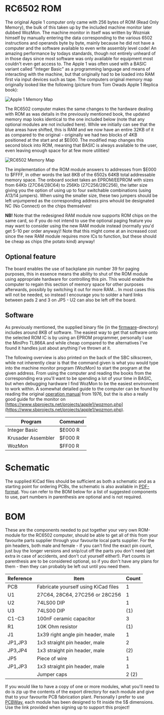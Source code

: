# RC6502 ROM

The original Apple 1 computer only came with 256 bytes of ROM (Read Only Memory), the bulk of this taken up by the included machine monitor later dubbed WozMon. The machine monitor in itself was written by Wozniak himself by manually entering the data corresponding to the various 6502 instructions and operands byte by byte, mainly because he did not have a computer and the software available to even write assembly level code! An amazing performance by todays standards, though not entirely unheard of in those days since most software was only available for equipment most couldn't even get access to. The Apple 1 was often used with a BASIC variant called "Integer Basic" as a programming language and means of interacting with the machine, but that originally had to be loaded into RAM first via input devices such as tape. The computers original memory map originally looked like the following (picture from Tom Owads Apple 1 Replica book):

![Apple 1 Memory Map](https://github.com/tebl/RC6502-Apple-1-Replica/raw/master/Gallery/Memory%20Map%20(Apple%201).PNG)

The RC6502 computer makes the same changes to the hardware dealing with ROM as was details in the previously mentioned book, the updated memory map looks identical to the one included below (note that any optional modules are not included here). While we initially can see that the blue areas have shifted, this is RAM and we now have an entire 32KB of it as compared to the original - originally we had two blocks of 4KB positioned at the start and at $E000. The modified map changes this second block into ROM, meaning that BASIC is always available to the user, even leaving enough space for at few more utilities!

![RC6502 Memory Map](https://github.com/tebl/RC6502-Apple-1-Replica/blob/master/Gallery/Memory%20Map%20(RC6502).PNG)

The implementation of the ROM module answers to addresses from $E000 to $FFFF, in other words the last 8KB of the 6502s 64KB total addressable memory space. The onboard socket takes an EPROM/EEPROM with sizes from 64Kb (27C64/28C64) to 256Kb (27C256/28C256), the latter size giving you the option of using up to four switchable combinations (using A13/14 jumpers). When using the smaller size, these two jumpers should be left unjumpered as the corresponding address pins whould be designated NC (No Connect) on the chips themselves!

**NB!** Note that the redesigned RAM module now supports ROM chips on the same card, so if you do not intend to use the optional paging feature you may want to consider using the new RAM module instead (normally you'd get 5-10 per order anyway)! Note that this might come at an increased cost since the new RAM module requires more ICs to function, but these should be cheap as chips (the potato kind) anyway!

## Optional feature
The board enables the use of backplane pin number 39 for paging purposes, this in essence means the ability to shut of the ROM module using appropriate hardware for controlling this pin. This would enable the computer to regain this section of memory space for other purposes afterwards, possibly by switching it out for more RAM... In most cases this will not be needed, so instead I encourage you to solder a hard links between pads 2 and 3 on JP5 - U2 can also be left off the board.

## Software
As previously mentioned, the supplied binary file (in the [firmware](https://github.com/tebl/RC6502-Apple-1-Replica/tree/master/RC6502%20ROM/firmware)-directory) includes around 8KB of software. The easiest way to get that software onto the selected ROM IC is by using an EPROM programmer, personally I use the MiniPro TL866A and while cheap compared to the alternatives I've found it handles just about anything I've thrown at it.

The following overview is also printed on the back of the SBC silkscreen, while not inherently clear is that the command given is what you would type into the machine monitor program (WozMon) to start the program at the given address. From using the computer and reading the books from the corresponding era you'll want to be spending a lot of your time in BASIC, but when debugging hardware I find WozMon to be the easiest environment to work within. A somewhat detailed guide to the computer can be found by reading the original [operation manual](https://archive.org/details/Apple1Manual1976) from 1976, but the is also a really good guide for the monitor on [https://www.sbprojects.net/projects/apple1/wozmon.php](https://www.sbprojects.net/projects/apple1/wozmon.php).

| Program            | Command |
|--------------------|---------|
| Integer Basic      | $E000 R |
| Krusader Assembler | $F000 R |
| WozMon             | $FF00 R |

# Schematic
The supplied KiCad files should be sufficient as both a schematic and as a starting
point for ordering PCBs, the schematic is also available in
[PDF-format](https://github.com/tebl/RC6502-Apple-1-Replica/raw/master/RC6502%20ROM/export/RC6502%20ROM.pdf). You can refer to the BOM below for a list of suggested components to use, part numbers in parenthesis are optional and is not required.

# BOM
These are the components needed to put together your very own ROM-module for the RC6502 computer, should be able to get all of this from your favourite parts supplier through your favourite local parts supplier. For the pin headers, both male and female - if you can't find the exact pin count, just buy the longer versions and snip/cut off the parts you don't need (get extra in case of accidents, and don't cut yourself either!). Part counts in parenthesis are to be considered optional, so if you don't have any plans for them - then they can probably be left out until you need them.

| Reference | Item                                  | Count  |
| --------- | ------------------------------------- | ------ |
| PCB       | Fabricate yourself using KiCad files  |     1  |
| U1        | 27C64, 28C64, 27C256 or 28C256        |     1  |
| U2        | 74LS00 DIP                            |     1  |
| U3        | 74LS00 DIP                            |   (1)  |
| C1-C3     | 100nF ceramic capacitor               |     3  |
| R1        | 10K Ohm resistor                      |   (1)  |
| J1        | 1x39 right angle pin header, male     |     1  |
| JP1,JP3   | 1x3 straight pin header, male         |     2  |
| JP3,JP4   | 1x3 straight pin header, male         |   (2)  |
| JP5       | Piece of wire                         |     1  |
| JP1,JP3   | 1x3 straight pin header, male         |     1  |
|           | Jumper caps                           | 2 (2)  |

If you would like to have a copy of one or more modules, what you'll need to do is zip up the contents of the export directory for each module and give that to your favourite PCB fabrication plant. Personally I prefer to use [PCBWay](https://www.pcbway.com/setinvite.aspx?inviteid=88707), each module has been designed to fit inside the 5$ dimensions. Use the link provided when signing up to support this project!